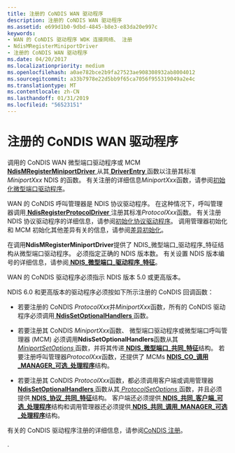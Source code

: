 ```yaml
---
title: 注册的 CoNDIS WAN 驱动程序
description: 注册的 CoNDIS WAN 驱动程序
ms.assetid: e699d1b0-9dbd-4845-b8e3-e83da20e997c
keywords:
- WAN 的 CoNDIS 驱动程序 WDK 连接网络、 注册
- NdisMRegisterMiniportDriver
- 注册的 CoNDIS WAN 驱动程序
ms.date: 04/20/2017
ms.localizationpriority: medium
ms.openlocfilehash: a0ae782bce2b9fa27523ae908308932ab8004012
ms.sourcegitcommit: a33b7978e22d5bb9f65ca7056f955319049a2e4c
ms.translationtype: MT
ms.contentlocale: zh-CN
ms.lasthandoff: 01/31/2019
ms.locfileid: "56523151"
---
```

# <a name="registering-condis-wan-drivers"></a>注册的 CoNDIS WAN 驱动程序





调用的 CoNDIS WAN 微型端口驱动程序或 MCM [ **NdisMRegisterMiniportDriver** ](https://msdn.microsoft.com/library/windows/hardware/ff563654)从其[ **DriverEntry** ](https://msdn.microsoft.com/library/windows/hardware/ff544113)函数以注册其标准*MiniportXxx* NDIS 的函数。 有关注册的详细信息*MiniportXxx*函数，请参阅[初始化微型端口驱动程序](initializing-a-miniport-driver.md)。

WAN 的 CoNDIS 呼叫管理器是 NDIS 协议驱动程序。 在这种情况下，呼叫管理器调用[ **NdisRegisterProtocolDriver** ](https://msdn.microsoft.com/library/windows/hardware/ff564520)注册其标准*ProtocolXxx*函数。 有关注册 NDIS 协议驱动程序的详细信息，请参阅[初始化协议驱动程序](initializing-a-protocol-driver.md)。 调用管理器初始化和 MCM 初始化其他差异有关的信息，请参阅[差异初始化](differences-in-initialization.md)。

在调用**NdisMRegisterMiniportDriver**提供了 NDIS\_微型端口\_驱动程序\_特征结构从微型端口驱动程序。 必须指定正确的 NDIS 版本数。 有关设置 NDIS 版本编号的详细信息，请参阅[ **NDIS\_微型端口\_驱动程序\_特征**](https://msdn.microsoft.com/library/windows/hardware/ff565958)。

WAN 的 CoNDIS 驱动程序必须指示 NDIS 版本 5.0 或更高版本。

NDIS 6.0 和更高版本的驱动程序必须按如下所示注册的 CoNDIS 回调函数：

-   若要注册的 CoNDIS *ProtocolXxx*并*MiniportXxx*函数，所有的 CoNDIS 驱动程序必须调用[ **NdisSetOptionalHandlers** ](https://msdn.microsoft.com/library/windows/hardware/ff564550)函数。

-   若要注册其 CoNDIS *MiniportXxx*函数、 微型端口驱动程序或微型端口呼叫管理器 (MCM) 必须调用**NdisSetOptionalHandlers**函数从其[ *MiniportSetOptions* ](https://msdn.microsoft.com/library/windows/hardware/ff559443)函数，并将其传递[ **NDIS\_微型端口\_共同\_特征**](https://msdn.microsoft.com/library/windows/hardware/ff565948)结构。 若要注册呼叫管理器*ProtocolXxx*函数，还提供了 MCMs [ **NDIS\_CO\_调用\_MANAGER\_可选\_处理程序**](https://msdn.microsoft.com/library/windows/hardware/ff564883)结构。

-   若要注册其 CoNDIS *ProtocolXxx*函数，都必须调用客户端或调用管理器[ **NdisSetOptionalHandlers** ](https://msdn.microsoft.com/library/windows/hardware/ff564550)函数从其[ *ProtocolSetOptions* ](https://msdn.microsoft.com/library/windows/hardware/ff570269)函数，并且必须提供[ **NDIS\_协议\_共同\_特征**](https://msdn.microsoft.com/library/windows/hardware/ff566817)结构。 客户端还必须提供[ **NDIS\_共同\_客户端\_可选\_处理程序**](https://msdn.microsoft.com/library/windows/hardware/ff564884)结构和调用管理器还必须提供[ **NDIS\_共同\_调用\_MANAGER\_可选\_处理程序**](https://msdn.microsoft.com/library/windows/hardware/ff564883)结构。

有关的 CoNDIS 驱动程序注册的详细信息，请参阅[CoNDIS 注册](condis-registration.md)。

.

 

 





